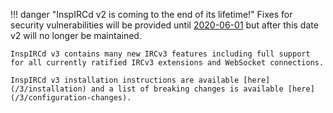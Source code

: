 <!-- This file contains a page fragment. Any changes will affect all pages that include it. -->

!!! danger "InspIRCd v2 is coming to the end of its lifetime!"
    Fixes for security vulnerabilities will be provided until [2020-06-01](https://www.inspircd.org/2019/06/01/v20-maintenance-schedule.html) but after this date v2 will no longer be maintained.

    InspIRCd v3 contains many new IRCv3 features including full support for all currently ratified IRCv3 extensions and WebSocket connections.

    InspIRCd v3 installation instructions are available [here](/3/installation) and a list of breaking changes is available [here](/3/configuration-changes).
